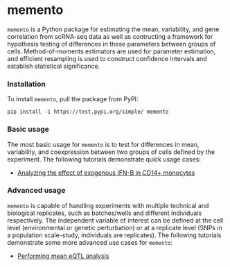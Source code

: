 # memento

`memento` is a Python package for estimating the mean, variability, and gene correlation from scRNA-seq data as well as contructing a framework for hypothesis testing of differences in these parameters between groups of cells. Method-of-moments estimators are used for parameter estimation, and efficient resampling is used to construct confidence intervals and establish statistical significance.

### Installation

To install `memento`, pull the package from PyPI:

```
pip install -i https://test.pypi.org/simple/ memento
```

### Basic usage

The most basic usage for `memento` is to test for differences in mean, variability, and coexpression between two groups of cells defined by the experiment. The following tutorials demonstrate quick usage cases:

- [Analyzing the effect of exogenous IFN-B in CD14+ monocytes](https://nbviewer.org/github/yelabucsf/scrna-parameter-estimation/blob/master/tutorials/binary_testing.ipynb)

### Advanced usage

`memento` is capable of handling experiments with multiple technical and biological replicates, such as batches/wells and different individuals respectively. The independent variable of interest can be defined at the cell level (environmental or genetic perturbation) or at a replicate level (SNPs in a population scale-study, individuals are replicates). The following tutorials demonstrate some more advanced use cases for `memento`:

- [Performing mean eQTL analysis](https://nbviewer.org/github/yelabucsf/scrna-parameter-estimation/blob/master/tutorials/eqtl_analysis.ipynb)
